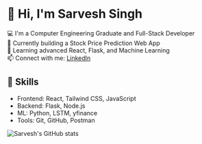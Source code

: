 # 👋 Hi, I'm Sarvesh Singh

💻 I'm a Computer Engineering Graduate and Full-Stack Developer  
🔭 Currently building a Stock Price Prediction Web App  
🌱 Learning advanced React, Flask, and Machine Learning  
📫 Connect with me: [LinkedIn](https://linkedin.com/in/yourprofile)

## 🚀 Skills
- Frontend: React, Tailwind CSS, JavaScript
- Backend: Flask, Node.js
- ML: Python, LSTM, yfinance
- Tools: Git, GitHub, Postman

![Sarvesh's GitHub stats](https://github-readme-stats.vercel.app/api?username=sarveshsingh&show_icons=true&theme=radical)
